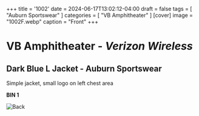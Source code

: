 +++
title = '1002'
date = 2024-06-17T13:02:12-04:00
draft = false
tags = [ "Auburn Sportswear" ]
categories = [ "VB Amphitheater" ]
[cover]
image = "1002F.webp"
caption = "Front"
+++
# VB Amphitheater - *Verizon Wireless*
## Dark Blue L Jacket - Auburn Sportswear
Simple jacket, small logo on left chest area

**BIN 1**

![Back](/1002B.webp)
